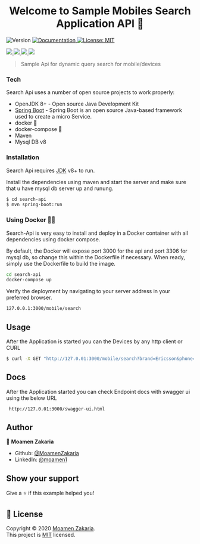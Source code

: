 <h1 align="center">Welcome to Sample Mobiles Search Application API 👋</h1>
<p>
  <img alt="Version" src="https://img.shields.io/badge/version-1.0.0-blue.svg?cacheSeconds=2592000" />
  <a href="https://github.com/MoamenZakaria/search-api" target="_blank">
    <img alt="Documentation" src="https://img.shields.io/badge/documentation-yes-brightgreen.svg" />
  </a>
  <a href="#" target="_blank">
    <img alt="License: MIT" src="https://img.shields.io/badge/License-MIT-yellow.svg" />
  </a>
  </p>
  <p>
  <a href="#" target="_blank">
<img src="https://img.shields.io/badge/spring%20-%236DB33F.svg?&style=for-the-badge&logo=spring&logoColor=white"/>
  </a> 
   <a href="#" target="_blank">
<img src="https://img.shields.io/badge/java-%23ED8B00.svg?&style=for-the-badge&logo=java&logoColor=white"/>  </a>
   <a href="#" target="_blank">
<img src="https://img.shields.io/badge/mysql-%2300f.svg?&style=for-the-badge&logo=mysql&logoColor=white"/> </a>

   <a href="#" target="_blank">
<img src="https://img.shields.io/badge/docker%20-%230db7ed.svg?&style=for-the-badge&logo=docker&logoColor=white"/>
</a>

</p>

> Sample Api for dynamic query search for mobile/devices

### Tech

Search Api uses a number of open source projects to work properly:

* OpenJDK 8+ - Open source Java Development Kit
* [Spring Boot](https://spring.io) - Spring Boot is an open source Java-based framework used to create a micro Service.
* docker 🐳
* docker-compose 🐳
* Maven
* Mysql DB v8

### Installation

Search Api requires [JDK](https://www.oracle.com/ae/java/technologies/javase/javase-jdk8-downloads.html) v8+ to run.

Install the dependencies using maven and start the server and make sure that u have mysql db server up and runung.

```sh
$ cd search-api
$ mvn spring-boot:run
```

### Using Docker 🐳🐳
Search-Api is very easy to install and deploy in a Docker container with all dependencies  using docker compose.

By default, the Docker will expose port 3000 for the api and port 3306 for mysql db, so change this within the Dockerfile if necessary. When ready, simply use the Dockerfile to build the image.

```sh
cd search-api
docker-compose up
```
Verify the deployment by navigating to your server address in your preferred browser.

```sh
127.0.0.1:3000/mobile/search
```

## Usage

After the Application is started you can the Devices by any http client or CURL
```sh
$ curl -X GET "http://127.0.01:3000/mobile/search?brand=Ericsson&phone=Ericsson%20R600" -H "accept: */*"
```

## Docs
After the Application started you can check Endpoint docs with swagger ui using the below URL
```sh
 http://127.0.01:3000/swagger-ui.html
```
## Author

👤 **Moamen Zakaria**

* Github: [@MoamenZakaria](https://github.com/MoamenZakaria)
* LinkedIn: [@moamen1](https://linkedin.com/in/moamen1)

## Show your support

Give a ⭐️ if this example helped you!

## 📝 License

Copyright © 2020 [Moamen Zakaria](https://github.com/MoamenZakaria).<br />
This project is [MIT](https://opensource.org/licenses/MIT) licensed.
